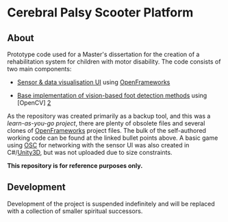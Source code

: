 Cerebral Palsy Scooter Platform
==================================================================

About
-----
Prototype code used for a Master's dissertation for the creation of a rehabilitation system for children with motor disability. The code consists of two main components:

* [Sensor & data visualisation UI][1] using [OpenFrameworks][3]

* [Base implementation of vision-based foot detection methods][6] using [OpenCV] [2]  

As the repository was created primarily as a backup tool, and this was a *learn-as-you-go project*, there are plenty of obsolete files and several clones of [OpenFrameworks][3] project files. The bulk of the self-authored working code can be found at the linked bullet points above. A basic game using [OSC][4] for networking with the sensor UI was also created in C#/[Unity3D][5], but was not uploaded due to size constraints.

**This repository is for reference purposes only.**

Development
-----------
Development of the project is suspended indefinitely and will be replaced with a collection of smaller spiritual successors.

[1]: https://github.com/akz08/msc-platform/tree/master/of64/apps/scooter%20platform/emptyExample  "OpenFrameworks UI"

[2]: https://github.com/akz08/msc-platform/tree/master/OpenCV/vision "OpenCV implementation"

[3]: http://www.openframeworks.cc/ "OpenFrameworks"

[4]: http://opensoundcontrol.org/ "Open Sound Control"

[5]: http://unity3d.com/ "Unity 3D"

[6]: http://opencv.willowgarage.com/wiki/ "OpenCV Computer Vision library"
